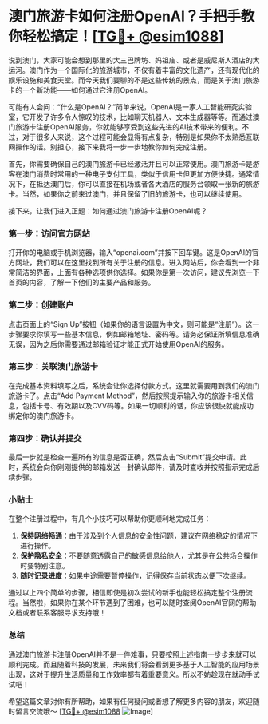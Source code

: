 # 澳门旅游卡如何注册OpenAI？手把手教你轻松搞定！[[TG💪+ @esim1088](https://t.me/s/esim1088)]

说到澳门，大家可能会想到那里的大三巴牌坊、妈祖庙、或者是威尼斯人酒店的大运河。澳门作为一个国际化的旅游城市，不仅有着丰富的文化遗产，还有现代化的娱乐设施和美食天堂。而今天我们要聊的不是这些传统的景点，而是关于澳门旅游卡的一个新功能——如何通过它注册OpenAI。

可能有人会问：“什么是OpenAI？”简单来说，OpenAI是一家人工智能研究实验室，它开发了许多令人惊叹的技术，比如聊天机器人、文本生成器等等。而通过澳门旅游卡注册OpenAI服务，你就能够享受到这些先进的AI技术带来的便利。不过，对于很多人来说，这个过程可能会显得有点复杂，特别是如果你不太熟悉互联网操作的话。别担心，接下来我将一步一步地教你如何完成注册。

首先，你需要确保自己的澳门旅游卡已经激活并且可以正常使用。澳门旅游卡是游客在澳门消费时常用的一种电子支付工具，类似于信用卡但更加方便快捷。通常情况下，在抵达澳门后，你可以直接在机场或者各大酒店的服务台领取一张新的旅游卡。当然，如果你之前来过澳门，并且保留了旧的旅游卡，也可以继续使用。

接下来，让我们进入正题：如何通过澳门旅游卡注册OpenAI呢？

### 第一步：访问官方网站

打开你的电脑或手机浏览器，输入“openai.com”并按下回车键。这是OpenAI的官方网址，我们可以在这里找到所有关于注册的信息。进入网站后，你会看到一个非常简洁的界面，上面有各种选项供你选择。如果你是第一次访问，建议先浏览一下首页的内容，了解一下他们的主要产品和服务。

### 第二步：创建账户

点击页面上的“Sign Up”按钮（如果你的语言设置为中文，则可能是“注册”）。这一步骤要求你填写一些基本信息，例如邮箱地址、密码等。请务必保证所填信息准确无误，因为之后你需要通过邮箱验证才能正式开始使用OpenAI的服务。

### 第三步：关联澳门旅游卡

在完成基本资料填写之后，系统会让你选择付款方式。这里就需要用到我们的澳门旅游卡了。点击“Add Payment Method”，然后按照提示输入你的旅游卡相关信息，包括卡号、有效期以及CVV码等。如果一切顺利的话，你应该很快就能成功绑定你的澳门旅游卡。

### 第四步：确认并提交

最后一步就是检查一遍所有的信息是否正确，然后点击“Submit”提交申请。此时，系统会向你刚刚提供的邮箱发送一封确认邮件，请及时查收并按照指示完成后续步骤。

### 小贴士

在整个注册过程中，有几个小技巧可以帮助你更顺利地完成任务：

1. **保持网络畅通**：由于涉及到个人信息的安全性问题，建议在网络稳定的情况下进行操作。
2. **保护隐私安全**：不要随意透露自己的敏感信息给他人，尤其是在公共场合操作时要特别注意。
3. **随时记录进度**：如果中途需要暂停操作，记得保存当前状态以便下次继续。

通过以上四个简单的步骤，相信即使是初次尝试的新手也能轻松搞定整个注册流程。当然啦，如果你在某个环节遇到了困难，也可以随时查阅OpenAI官网的帮助文档或者联系客服寻求支持哦！

### 总结

通过澳门旅游卡注册OpenAI并不是一件难事，只要按照上述指南一步步来就可以顺利完成。而且随着科技的发展，未来我们将会看到更多基于人工智能的应用场景出现，这对于提升生活质量和工作效率都有着重要意义。所以不妨趁现在就动手试试吧！

希望这篇文章对你有所帮助，如果有任何疑问或者想了解更多内容的朋友，欢迎随时留言交流哦～ [[TG💪+ @esim1088](https://t.me/s/esim1088) ![Image](https://i.postimg.cc/4NQfJmqS/Snipaste-2025-05-13-00-14-12.png)]